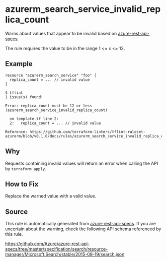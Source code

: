 <!--- This file generated by `tools/apispec-rule-gen/main.go`. DO NOT EDIT --->

# azurerm_search_service_invalid_replica_count

Warns about values that appear to be invalid based on [azure-rest-api-specs](https://github.com/Azure/azure-rest-api-specs).

The rule requires the value to be in the range 1 <= x <= 12.

## Example

```hcl
resource "azurerm_search_service" "foo" {
  replica_count = ... // invalid value
}
```

```
$ tflint
1 issue(s) found:

Error: replica_count must be 12 or less (azurerm_search_service_invalid_replica_count)

  on template.tf line 2:
  2:   replica_count = ... // invalid value

Reference: https://github.com/terraform-linters/tflint-ruleset-azurerm/blob/v0.1.0/docs/rules/azurerm_search_service_invalid_replica_count.md

```

## Why

Requests containing invalid values will return an error when calling the API by `terraform apply`.

## How to Fix

Replace the warned value with a valid value.

## Source

This rule is automatically generated from [azure-rest-api-specs](https://github.com/Azure/azure-rest-api-specs). If you are uncertain about the warning, check the following API schema referenced by this rule.

https://github.com/Azure/azure-rest-api-specs/tree/master/specification/search/resource-manager/Microsoft.Search/stable/2015-08-19/search.json
